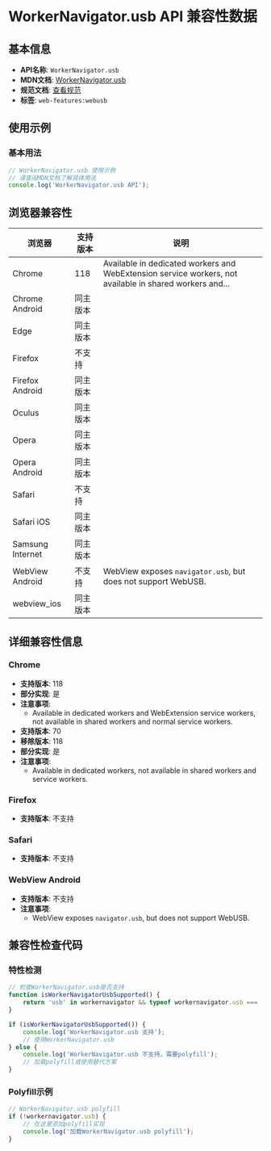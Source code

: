 # WorkerNavigator.usb API 兼容性数据

## 基本信息

- **API名称**: `WorkerNavigator.usb`
- **MDN文档**: [WorkerNavigator.usb](https://developer.mozilla.org/docs/Web/API/WorkerNavigator/usb)
- **规范文档**: [查看规范](https://wicg.github.io/webusb/#dom-workernavigator-usb)
- **标签**: `web-features:webusb`

## 使用示例

### 基本用法

```javascript
// WorkerNavigator.usb 使用示例
// 请查阅MDN文档了解具体用法
console.log('WorkerNavigator.usb API');
```

## 浏览器兼容性

| 浏览器 | 支持版本 | 说明 |
|--------|----------|------|
| Chrome | 118 | Available in dedicated workers and WebExtension service workers, not available in shared workers and... |
| Chrome Android | 同主版本 |  |
| Edge | 同主版本 |  |
| Firefox | 不支持 |  |
| Firefox Android | 同主版本 |  |
| Oculus | 同主版本 |  |
| Opera | 同主版本 |  |
| Opera Android | 同主版本 |  |
| Safari | 不支持 |  |
| Safari iOS | 同主版本 |  |
| Samsung Internet | 同主版本 |  |
| WebView Android | 不支持 | WebView exposes `navigator.usb`, but does not support WebUSB. |
| webview_ios | 同主版本 |  |

## 详细兼容性信息

### Chrome

- **支持版本**: 118
- **部分实现**: 是
- **注意事项**:
  - Available in dedicated workers and WebExtension service workers, not available in shared workers and normal service workers.
- **支持版本**: 70
- **移除版本**: 118
- **部分实现**: 是
- **注意事项**:
  - Available in dedicated workers, not available in shared workers and service workers.

### Firefox

- **支持版本**: 不支持

### Safari

- **支持版本**: 不支持

### WebView Android

- **支持版本**: 不支持
- **注意事项**:
  - WebView exposes `navigator.usb`, but does not support WebUSB.

## 兼容性检查代码

### 特性检测

```javascript
// 检查WorkerNavigator.usb是否支持
function isWorkerNavigatorUsbSupported() {
    return 'usb' in workernavigator && typeof workernavigator.usb === 'function';
}

if (isWorkerNavigatorUsbSupported()) {
    console.log('WorkerNavigator.usb 支持');
    // 使用WorkerNavigator.usb
} else {
    console.log('WorkerNavigator.usb 不支持，需要polyfill');
    // 加载polyfill或使用替代方案
}
```

### Polyfill示例

```javascript
// WorkerNavigator.usb polyfill
if (!workernavigator.usb) {
    // 在这里添加polyfill实现
    console.log('加载WorkerNavigator.usb polyfill');
}
```

